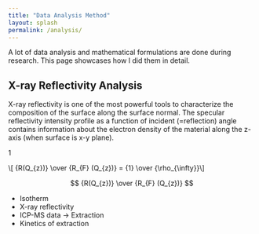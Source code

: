 ```yaml
---
title: "Data Analysis Method"
layout: splash
permalink: /analysis/
---
```


A lot of data analysis and mathematical formulations are done during research. This page showcases how I did them in detail.

## X-ray Reflectivity Analysis

X-ray reflectivity is one of the most powerful tools to characterize the composition of the surface along the surface normal.
The specular reflectivity intensity profile as a function of incident (=reflection) angle contains information about the electron density of the material along the z-axis (when surface is x-y plane).

1

\\[ {R(Q_{z})} \over {R_{F} (Q_{z})} = 
{1} \over {\rho_{\infty}}\\]

$$ {R(Q_{z})} \over {R_{F} (Q_{z})} $$

* Isotherm
* X-ray reflectivity
* ICP-MS data -> Extraction
* Kinetics of extraction